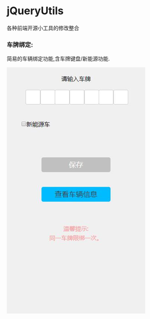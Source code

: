 # jQueryUtils
各种前端开源小工具的修改整合

### 车牌绑定:
简易的车辆绑定功能,含车牌键盘/新能源功能.

![效果图](https://github.com/jinshuye/jQueryUtils/blob/master/%E8%BD%A6%E7%89%8C%E7%BB%91%E5%AE%9A/%E7%BB%91%E5%AE%9A%E9%A1%B5%E9%9D%A2.jpg)
